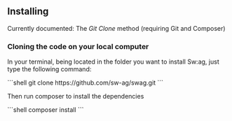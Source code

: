 <h2><span>Installing</span></h2>

Currently documented: The _Git Clone_ method (requiring Git and Composer)

### Cloning the code on your local computer

In your terminal, being located in the folder you want to install Sw:ag, just type the following command:

<div class="row">
    <div class="col-sm-12" markdown="1">
```shell
git clone https://github.com/sw-ag/swag.git
```
    </div>
</div>

Then run composer to install the dependencies

<div class="row">
    <div class="col-sm-12" markdown="1">
```shell
composer install
```
    </div>
</div>



